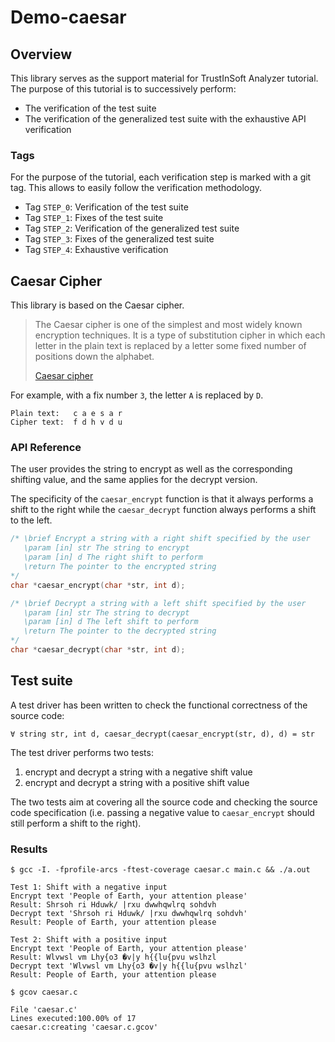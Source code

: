 # Demo-caesar

## Overview

This library serves as the support material for TrustInSoft Analyzer
tutorial. The purpose of this tutorial is to successively perform:

- The verification of the test suite
- The verification of the generalized test suite with the exhaustive
  API verification

### Tags

For the purpose of the tutorial, each verification step is marked with
a git tag. This allows to easily follow the verification methodology.

- Tag `STEP_0`: Verification of the test suite
- Tag `STEP_1`: Fixes of the test suite
- Tag `STEP_2`: Verification of the generalized test suite
- Tag `STEP_3`: Fixes of the generalized test suite
- Tag `STEP_4`: Exhaustive verification

## Caesar Cipher

This library is based on the Caesar cipher.

> The Caesar cipher is one of the simplest and most widely known
> encryption techniques. It is a type of substitution cipher in which
> each letter in the plain text is replaced by a letter some fixed
> number of positions down the alphabet.
>
> [Caesar cipher](http://en.wikipedia.org/caesar_cypher)

For example, with a fix number `3`, the letter `A` is replaced by `D`.

```
Plain text:   c a e s a r
Cipher text:  f d h v d u
```

### API Reference

The user provides the string to encrypt as well as the corresponding
shifting value, and the same applies for the decrypt version.

The specificity of the `caesar_encrypt` function is that it always
performs a shift to the right while the `caesar_decrypt` function
always performs a shift to the left.

```c
/* \brief Encrypt a string with a right shift specified by the user
   \param [in] str The string to encrypt
   \param [in] d The right shift to perform
   \return The pointer to the encrypted string
*/
char *caesar_encrypt(char *str, int d);

/* \brief Decrypt a string with a left shift specified by the user
   \param [in] str The string to decrypt
   \param [in] d The left shift to perform
   \return The pointer to the decrypted string
*/
char *caesar_decrypt(char *str, int d);
```

## Test suite

A test driver has been written to check the functional correctness of
the source code:

```
∀ string str, int d, caesar_decrypt(caesar_encrypt(str, d), d) = str
```

The test driver performs two tests:

1. encrypt and decrypt a string with a negative shift value
2. encrypt and decrypt a string with a positive shift value

The two tests aim at covering all the source code and checking the
source code specification (i.e. passing a negative value to
`caesar_encrypt` should still perform a shift to the right).

### Results

```
$ gcc -I. -fprofile-arcs -ftest-coverage caesar.c main.c && ./a.out

Test 1: Shift with a negative input
Encrypt text 'People of Earth, your attention please'
Result: Shrsoh ri Hduwk/ |rxu dwwhqwlrq sohdvh
Decrypt text 'Shrsoh ri Hduwk/ |rxu dwwhqwlrq sohdvh'
Result: People of Earth, your attention please

Test 2: Shift with a positive input
Encrypt text 'People of Earth, your attention please'
Result: Wlvwsl vm Lhy{o3 �v|y h{{lu{pvu wslhzl
Decrypt text 'Wlvwsl vm Lhy{o3 �v|y h{{lu{pvu wslhzl'
Result: People of Earth, your attention please
```

```
$ gcov caesar.c

File 'caesar.c'
Lines executed:100.00% of 17
caesar.c:creating 'caesar.c.gcov'
```

